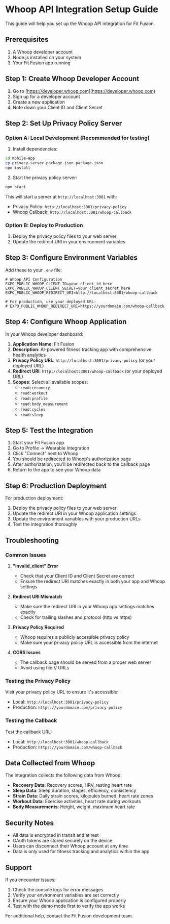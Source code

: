# Whoop API Integration Setup Guide

This guide will help you set up the Whoop API integration for Fit Fusion.

## Prerequisites

1. A Whoop developer account
2. Node.js installed on your system
3. Your Fit Fusion app running

## Step 1: Create Whoop Developer Account

1. Go to [https://developer.whoop.com](https://developer.whoop.com)
2. Sign up for a developer account
3. Create a new application
4. Note down your Client ID and Client Secret

## Step 2: Set Up Privacy Policy Server

### Option A: Local Development (Recommended for testing)

1. Install dependencies:
```bash
cd mobile-app
cp privacy-server-package.json package.json
npm install
```

2. Start the privacy policy server:
```bash
npm start
```

This will start a server at `http://localhost:3001` with:
- Privacy Policy: `http://localhost:3001/privacy-policy`
- Whoop Callback: `http://localhost:3001/whoop-callback`

### Option B: Deploy to Production

1. Deploy the privacy policy files to your web server
2. Update the redirect URI in your environment variables

## Step 3: Configure Environment Variables

Add these to your `.env` file:

```env
# Whoop API Configuration
EXPO_PUBLIC_WHOOP_CLIENT_ID=your_client_id_here
EXPO_PUBLIC_WHOOP_CLIENT_SECRET=your_client_secret_here
EXPO_PUBLIC_WHOOP_REDIRECT_URI=http://localhost:3001/whoop-callback

# For production, use your deployed URL:
# EXPO_PUBLIC_WHOOP_REDIRECT_URI=https://yourdomain.com/whoop-callback
```

## Step 4: Configure Whoop Application

In your Whoop developer dashboard:

1. **Application Name**: Fit Fusion
2. **Description**: AI-powered fitness tracking app with comprehensive health analytics
3. **Privacy Policy URL**: `http://localhost:3001/privacy-policy` (or your deployed URL)
4. **Redirect URI**: `http://localhost:3001/whoop-callback` (or your deployed URL)
5. **Scopes**: Select all available scopes:
   - `read:recovery`
   - `read:workout`
   - `read:profile`
   - `read:body_measurement`
   - `read:cycles`
   - `read:sleep`

## Step 5: Test the Integration

1. Start your Fit Fusion app
2. Go to Profile → Wearable Integration
3. Click "Connect" next to Whoop
4. You should be redirected to Whoop's authorization page
5. After authorization, you'll be redirected back to the callback page
6. Return to the app to see your Whoop data

## Step 6: Production Deployment

For production deployment:

1. Deploy the privacy policy files to your web server
2. Update the redirect URI in your Whoop application settings
3. Update the environment variables with your production URLs
4. Test the integration thoroughly

## Troubleshooting

### Common Issues

1. **"invalid_client" Error**
   - Check that your Client ID and Client Secret are correct
   - Ensure the redirect URI matches exactly in both your app and Whoop settings

2. **Redirect URI Mismatch**
   - Make sure the redirect URI in your Whoop app settings matches exactly
   - Check for trailing slashes and protocol (http vs https)

3. **Privacy Policy Required**
   - Whoop requires a publicly accessible privacy policy
   - Make sure your privacy policy URL is accessible from the internet

4. **CORS Issues**
   - The callback page should be served from a proper web server
   - Avoid using file:// URLs

### Testing the Privacy Policy

Visit your privacy policy URL to ensure it's accessible:
- Local: `http://localhost:3001/privacy-policy`
- Production: `https://yourdomain.com/privacy-policy`

### Testing the Callback

Test the callback URL:
- Local: `http://localhost:3001/whoop-callback`
- Production: `https://yourdomain.com/whoop-callback`

## Data Collected from Whoop

The integration collects the following data from Whoop:

- **Recovery Data**: Recovery scores, HRV, resting heart rate
- **Sleep Data**: Sleep duration, stages, efficiency, consistency
- **Strain Data**: Daily strain scores, kilojoules burned, heart rate zones
- **Workout Data**: Exercise activities, heart rate during workouts
- **Body Measurements**: Height, weight, maximum heart rate

## Security Notes

- All data is encrypted in transit and at rest
- OAuth tokens are stored securely on the device
- Users can disconnect their Whoop account at any time
- Data is only used for fitness tracking and analytics within the app

## Support

If you encounter issues:

1. Check the console logs for error messages
2. Verify your environment variables are set correctly
3. Ensure your Whoop application is configured properly
4. Test with the demo mode first to verify the app works

For additional help, contact the Fit Fusion development team.






